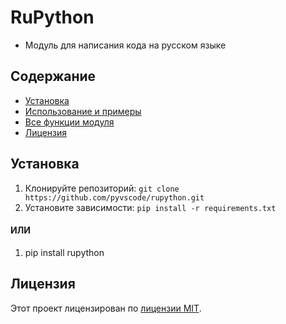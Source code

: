 # RuPython
- Модуль для написания кода на русском языке

## Содержание

- [Установка](#установка)
- [Использование и примеры](#использование)
- [Все функции модуля](#Функции)
- [Лицензия](#лицензия)

## Установка

1. Клонируйте репозиторий: `git clone https://github.com/pyvscode/rupython.git`
2. Установите зависимости: `pip install -r requirements.txt`

#### ИЛИ

1. pip install rupython

## Лицензия

Этот проект лицензирован по [лицензии MIT](LICENSE).
